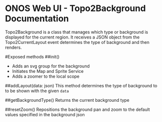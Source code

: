 ONOS Web UI - Topo2Background Documentation
====================================

Topo2Background is a class that manages which type or background is displayed for
the current region. It receives a JSON object from the Topo2CurrentLayout event determines the
type of background and then renders.

#Exposed methods
##init()
* Adds an svg group for the background
* Initiates the Map and Sprite Service
* Adds a zoomer to the local scope

##addLayout(data: json)
This method determines the type of background to to be shown with the
given `data`

##getBackgroundType()
Returns the current background type

##resetZoom()
Repositions the background pan and zoom to the default values specified in the background json
